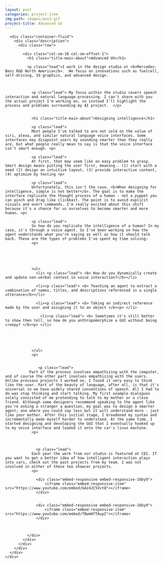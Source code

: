 ```yaml
---
layout: post
categories: project-item
img-path: images/aux3.gif
project-title: Advanced UX
---
```



<div class="container-fluid">
  <div class="description"> 
    <div class="row">


      <div class="container-fluid">
        <div class="description"> 
          <div class="row">

            <div class="col-sm-10 col-sm-offset-1">
              <h1 class="title-main-about">Advanced UX</h1>

              <p class="lead">I work in the design studio at <b>Mercedes-Benz R&D North America</b>.  We focus on innovations such as fuelcell, self-driving, 3d graphics, and advanced design.



                <p class="lead"> My focus within the studio covers speech interaction and natural language processing. I can't share with you the actual project I'm working on, so instead I'll highlight the process and problems surrounding my AI project.  </p>


                <h1 class="title-main-about">Designing intelligence</h1>

                <p class="lead">
                Most people I've talked to are not sold on the value of siri, alexa, and similar natural language voice interfaces. Some interfaces may disapoint users by sounding smarter than they really are, but what people really mean to say is that the voice interface isn't smart enough. <p>

                <p class="lead">
                At first, that may seem like an easy problem to grasp. Smart design means putting the user first, meaning.. (1) start with a need (2) design an intuitive layout, (3) provide interactive content, (4) optimize by testing <p>

                <p class="lead">
                Unfortunately, this isn't the case. <b>When designing for intelligence, simple is not better</b>. The goal is to make the interface replicate the thought process of a human - not a puppet you can pinch and drag like clickbait. The point is to avoid explicit visuals and overt commands. I'm really excited about this shift because it's a chance for us ourselves to become smarter and more human. <p>

                <p class="lead">
                So how do you replicate the intelligence of a human? In my case, it's through a voice agent. So I've been working on how the agent understands what you're saying as well as how it should talk back. These are the types of problems I've spent my time solving:
                <p>

                
               


                <ul>
                  <li> <p class="lead"> <b> How do you dynamically create and update non-verbal context in voice interaction?</b></li>

                  <li><p class="lead"> <b> Teaching an agent to extract a combination of names, titles, and descriptions referenced in a single utterance</b></li>

                  <li><p class="lead"> <b> Taking an indirect reference made by the user and assigning it to an object </b><p> </li>

                    <li><p class="lead"> <b> Sometimes it's still better to show then tell, so how do you anthropomorphize a GUI without being creepy? </b><p> </li> 





                </ul>
                <p>


                   <p class="lead">
               Part of the process involves empathizing with the computer, and of course the other part involves empathizing with the users. Unlike previous projects I worked on, I found it very easy to think like the user. Part of the beauty of language, after all, is that it's universal so we have widely shared conventions of speech. All I had to do was stop thinking and start talking. My first example dialogues solely consisted of me pretending to talk to my mother or a close friend. Although some designers recommend speaking to the agent like you're asking a stranger a question, my goal was to design a smarter agent; one where you could say less but it will understand more - just like your mother. After this initial stage, I broadened my syntax and incrementally made myself harder to understand. At the same time, I started designing and developing the GUI that I eventually hooked up to my voice interface and loaded it onto the car's linux machine.
                <p>


                
                  <p class="lead">
                Each year the work from our studio is featured at CES. If you want to get a better idea of how intelligent interaction plays into cars, check out the past projects from my team. I was not involved in either of these two showcar projects.
                <p>

                  <div class="embed-responsive embed-responsive-16by9">
                      <iframe class="embed-responsive-item" src="https://www.youtube.com/embed/GAz42C5Vvt8"></iframe>
                  </div>


                  <div class="embed-responsive embed-responsive-16by9">
                      <iframe class="embed-responsive-item" src="https://www.youtube.com/embed/fBwmH7TAupI"></iframe>
                  </div>


           
              </div>
            </div>
          </div>
        </div>
      </div>
    </div>
  </div>
</div>
